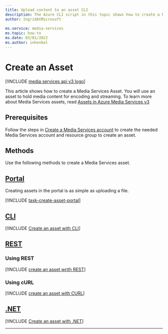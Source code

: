 ```yaml
---
title: Upload content to an asset CLI
description: The Azure CLI script in this topic shows how to create a Media Services Asset to upload content to.
author: IngridAtMicrosoft
 
ms.service: media-services
ms.topic: how-to
ms.date: 03/01/2022
ms.author: inhenkel
---
```


# Create an Asset

[!INCLUDE [media services api v3 logo](./includes/v3-hr.md)]

This article shows how to create a Media Services Asset.  You will use an asset to hold media content for encoding and streaming.  To learn more about Media Services assets, read [Assets in Azure Media Services v3](assets-concept.md)

## Prerequisites

Follow the steps in [Create a Media Services account](./account-create-how-to.md) to create the needed Media Services account and resource group to create an asset.

## Methods

Use the following methods to create a Media Services asset.

## [Portal](#tab/portal/)

Creating assets in the portal is as simple as uploading a file.

[!INCLUDE [task-create-asset-portal](includes/task-create-asset-portal.md)]

## [CLI](#tab/cli/)

[!INCLUDE [Create an asset with CLI](./includes/task-create-asset-cli.md)]

## [REST](#tab/rest/)

### Using REST

[!INCLUDE [create an asset writh REST](./includes/task-create-asset-rest.md)]

### Using cURL

[!INCLUDE [create an asset with CURL](./includes/task-create-asset-curl.md)]

## [.NET](#tab/net/)

[!INCLUDE [Create an asset with .NET](./includes/task-create-asset-dotnet.md)]

---
